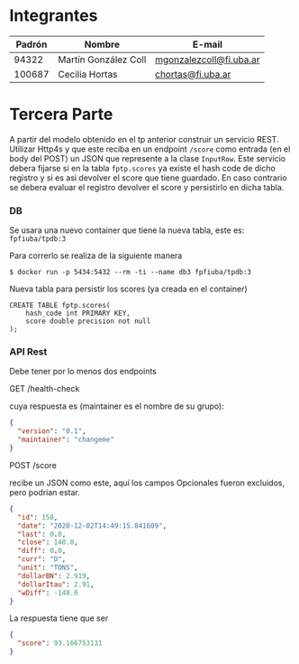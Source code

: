 # Integrantes

Padrón | Nombre               | E-mail
-------|----------------------|------------------------
94322  | Martín González Coll | mgonzalezcoll@fi.uba.ar
100687 | Cecilia Hortas       | chortas@fi.uba.ar

# Tercera Parte

A partir del modelo obtenido en el tp anterior construir un servicio REST. 
Utilizar Http4s y que este reciba en un endpoint ```/score``` como entrada 
(en el body del POST) un JSON que represente a la clase ```InputRow```.
Este servicio debera fijarse si en la tabla ```fptp.scores``` ya existe el 
hash code de dicho registro y si es asi devolver el score que tiene guardado. En
caso contrario se debera evaluar el registro devolver el score y persistirlo 
en dicha tabla.


### DB
Se usara una nuevo container que tiene la nueva tabla, este es: ```fpfiuba/tpdb:3```

Para correrlo se realiza de la siguiente manera

```shell
$ docker run -p 5434:5432 --rm -ti --name db3 fpfiuba/tpdb:3
```

Nueva tabla para persistir los scores (ya creada en el container)

```postgresql
CREATE TABLE fptp.scores(
    hash_code int PRIMARY KEY,
    score double precision not null
);
```

### API Rest

Debe tener por lo menos dos endpoints

GET /health-check

cuya respuesta es (maintainer es el nombre de su grupo):

```json
{
  "version": "0.1",
  "maintainer": "changeme"
}
```

POST /score

recibe un JSON como este, aquí los campos Opcionales fueron excluidos,
pero podrían estar.

```json
{
  "id": 158,
  "date": "2020-12-02T14:49:15.841609",
  "last": 0.0,
  "close": 148.0,
  "diff": 0.0,
  "curr": "D",
  "unit": "TONS",
  "dollarBN": 2.919,
  "dollarItau": 2.91,
  "wDiff": -148.0
}
```

La respuesta tiene que ser

```json
{
  "score": 93.166753131
}
```